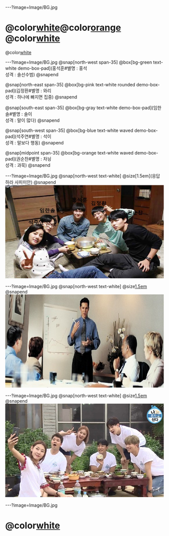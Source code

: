 ---?image=Image/BG.jpg
#  @color[white](사피)@color[orange](미안) @color[white]( 랩소디)  
@color[white](구미_2반_3조) 

---?image=Image/BG.jpg
@snap[north-west span-35]
@box[bg-green text-white demo-box-pad](홍석훈#별명 : 홍석</br>성격 : 솔선수범)
@snapend

@snap[north-east span-35]
@box[bg-pink text-white rounded demo-box-pad](김정환#별명 : 와리</br>성격 : 하나에 빠지면 집중)
@snapend

@snap[south-east span-35]
@box[bg-gray text-white demo-box-pad](임한솔#별명 : 솔이</br>성격 : 말이 많다)
@snapend

@snap[south-west span-35]
@box[bg-blue text-white waved demo-box-pad](석주연#별명 : 석이</br>성격 : 말보다 행동)
@snapend

@snap[midpoint span-35]
@box[bg-orange text-white waved demo-box-pad](권순찬#별명 : 차닁</br>성격 : 과묵)
@snapend

---?image=Image/BG.jpg
@snap[north-west text-white]
@size[1.5em](응답하라 사피미안)
@snapend
![1988](Image/image2.jpg)

---?image=Image/BG.jpg
@snap[north-west text-white]
@size[1.5em](연말계획)
@snapend
![study](Image/study.jpg)

---?image=Image/BG.jpg
@snap[north-west text-white]
@size[1.5em](연말계획)
@snapend
![study](Image/Dinner.jpg)

---?image=Image/BG.jpg
#  @color[white](감사합니다) 

